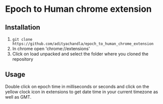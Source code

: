 # Epoch to Human chrome extension
## Installation
1. ```git clone https://github.com/adityachandla/epoch_to_human_chrome_extension```
2. In chrome open 'chrome://extensions'
3. Click on load unpacked and select the folder where you cloned the repository

## Usage
Double click on epoch time in milliseconds or seconds and click on the yellow clock icon in extensions to get date time in your current timezone as well as GMT.

